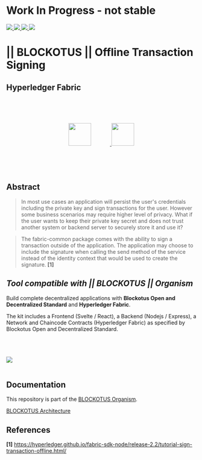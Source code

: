 # Work In Progress - not stable

<a href="https://twitter.com/BLOCKOTUS">
    <img
         src="https://img.shields.io/twitter/follow/BLOCKOTUS?style=for-the-badge&logo=twitter"
     />
</a>
<a href="https://github.com/danielfebrero">
    <img
         src="https://img.shields.io/github/followers/danielfebrero?label=danielfebrero&style=for-the-badge&logo=github"
     />
</a>
<a href="https://github.com/BLOCKOTUS/admins">
    <img
         src="https://img.shields.io/github/stars/BLOCKOTUS/admins?logo=github&style=for-the-badge"
     />
</a>
<a href="https://github.com/BLOCKOTUS/admins">
    <img
         src="https://img.shields.io/github/license/BLOCKOTUS/admins?style=for-the-badge"
     />
</a>

<br />

# || BLOCKOTUS || Offline Transaction Signing
## Hyperledger Fabric

<br />
<br />
<br />

<p align="center">
<a href="https://developer.mozilla.org/en-US/docs/Web/JavaScript">
  <img 
      style="margin-right: 50px" 
      height="60px" 
      src="https://upload.wikimedia.org/wikipedia/commons/thumb/6/6a/JavaScript-logo.png/240px-JavaScript-logo.png" 
  />
</a>
<a href="https://www.hyperledger.org/use/fabric">
  <img 
      style="margin-right: 0px" 
      height="60px" 
      src="https://www.hyperledger.org/wp-content/uploads/2018/03/Hyperledger_Fabric_Logo_Color-1-300x84.png" 
  />
</a>
</p>
<br />
<br />
<br />

## Abstract

> In most use cases an application will persist the user's credentials including the private key and sign transactions for the user. However some business scenarios may require higher level of privacy. What if the user wants to keep their private key secret and does not trust another system or backend server to securely store it and use it?

> The fabric-common package comes with the ability to sign a transaction outside of the application. The application may choose to include the signature when calling the send method of the service instead of the identity context that would be used to create the signature. **[1]**
## _Tool compatible with || BLOCKOTUS || Organism_


Build complete decentralized applications with __Blockotus Open and Decentralized Standard__ and __Hyperledger Fabric__. 

The kit includes a Frontend (Svelte / React), a Backend (Nodejs / Express), a Network and Chaincode Contracts (Hyperledger Fabric) as specified by Blockotus Open and Decentralized Standard.

<br />
<br />
<br />

<a href="https://github.com/hyperledger/fabric-sdk-node/tree/master/fabric-network">
  <img src="https://img.shields.io/badge/fabric--network-%402.3.0-green?style=for-the-badge" />
</a>

<br />
<br />

## Documentation
This repository is part of the [BLOCKOTUS Organism](https://github.com/BLOCKOTUS/organism).

[BLOCKOTUS Architecture](https://github.com/BLOCKOTUS/organism/blob/master/docs/architecture.md)

## References

 **[1]** <https://hyperledger.github.io/fabric-sdk-node/release-2.2/tutorial-sign-transaction-offline.html/>